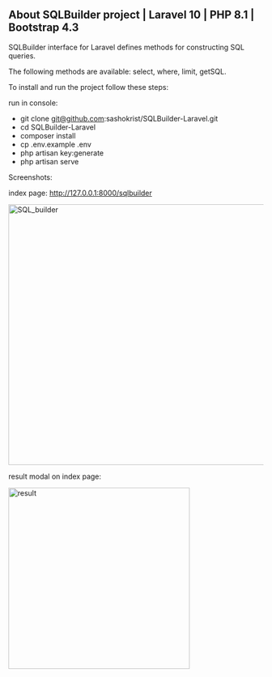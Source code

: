 ## About SQLBuilder project | Laravel 10 | PHP 8.1 | Bootstrap 4.3

SQLBuilder interface for Laravel defines methods for constructing SQL queries.

The following methods are available: select, where, limit, getSQL.

To install and run the project follow these steps:

run in console: 
- git clone git@github.com:sashokrist/SQLBuilder-Laravel.git
- cd SQLBuilder-Laravel
- composer install
- cp .env.example .env
- php artisan key:generate
- php artisan serve

Screenshots:

index page: http://127.0.0.1:8000/sqlbuilder

<img width="515" alt="SQL_builder" src="https://github.com/sashokrist/SQLBuilder-Laravel/assets/11788009/2a8292e5-6f56-40d8-9f65-c8e880262713">

result modal on index page:

<img width="358" alt="result" src="https://github.com/sashokrist/SQLBuilder-Laravel/assets/11788009/1258c05e-9d4e-4401-ad44-6b04101a1c7b">

